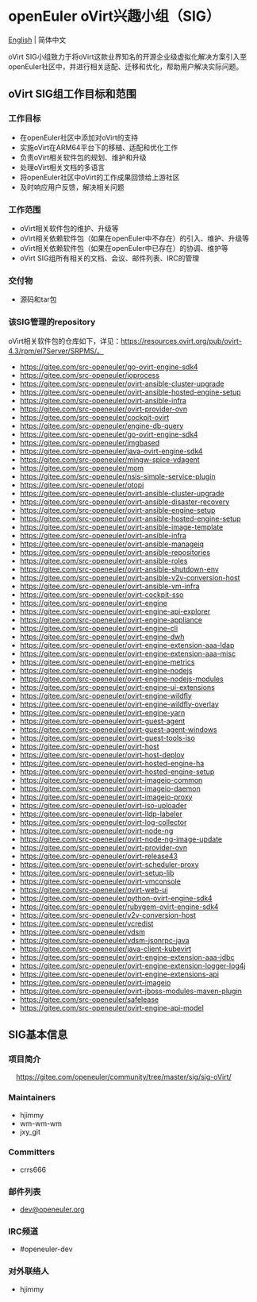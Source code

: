 # openEuler oVirt兴趣小组（SIG）
[English](./sig-oVirt.md) | 简体中文

oVirt SIG小组致力于将oVirt这款业界知名的开源企业级虚拟化解决方案引入至openEuler社区中，并进行相关适配、迁移和优化，帮助用户解决实际问题。


## oVirt SIG组工作目标和范围

### 工作目标

- 在openEuler社区中添加对oVirt的支持
- 实施oVirt在ARM64平台下的移植、适配和优化工作
- 负责oVirt相关软件包的规划、维护和升级
- 处理oVirt相关文档的多语言
- 将openEuler社区中oVirt的工作成果回馈给上游社区
- 及时响应用户反馈，解决相关问题


### 工作范围

- oVirt相关软件包的维护、升级等
- oVirt相关依赖软件包（如果在openEuler中不存在）的引入、维护、升级等
- oVirt相关依赖软件包（如果在openEuler中已存在）的协调、维护等
- oVirt SIG组所有相关的文档、会议、邮件列表、IRC的管理


### 交付物

- 源码和tar包


### 该SIG管理的repository

oVirt相关软件包的仓库如下，详见：https://resources.ovirt.org/pub/ovirt-4.3/rpm/el7Server/SRPMS/。

- https://gitee.com/src-openeuler/go-ovirt-engine-sdk4
- https://gitee.com/src-openeuler/ioprocess
- https://gitee.com/src-openeuler/ovirt-ansible-cluster-upgrade
- https://gitee.com/src-openeuler/ovirt-ansible-hosted-engine-setup
- https://gitee.com/src-openeuler/ovirt-ansible-infra
- https://gitee.com/src-openeuler/ovirt-provider-ovn
- https://gitee.com/src-openeuler/cockpit-ovirt
- https://gitee.com/src-openeuler/engine-db-query
- https://gitee.com/src-openeuler/go-ovirt-engine-sdk4
- https://gitee.com/src-openeuler/imgbased
- https://gitee.com/src-openeuler/java-ovirt-engine-sdk4
- https://gitee.com/src-openeuler/mingw-spice-vdagent
- https://gitee.com/src-openeuler/mom
- https://gitee.com/src-openeuler/nsis-simple-service-plugin
- https://gitee.com/src-openeuler/otopi
- https://gitee.com/src-openeuler/ovirt-ansible-cluster-upgrade
- https://gitee.com/src-openeuler/ovirt-ansible-disaster-recovery
- https://gitee.com/src-openeuler/ovirt-ansible-engine-setup
- https://gitee.com/src-openeuler/ovirt-ansible-hosted-engine-setup
- https://gitee.com/src-openeuler/ovirt-ansible-image-template
- https://gitee.com/src-openeuler/ovirt-ansible-infra
- https://gitee.com/src-openeuler/ovirt-ansible-manageiq
- https://gitee.com/src-openeuler/ovirt-ansible-repositories
- https://gitee.com/src-openeuler/ovirt-ansible-roles
- https://gitee.com/src-openeuler/ovirt-ansible-shutdown-env
- https://gitee.com/src-openeuler/ovirt-ansible-v2v-conversion-host
- https://gitee.com/src-openeuler/ovirt-ansible-vm-infra
- https://gitee.com/src-openeuler/ovirt-cockpit-sso
- https://gitee.com/src-openeuler/ovirt-engine
- https://gitee.com/src-openeuler/ovirt-engine-api-explorer
- https://gitee.com/src-openeuler/ovirt-engine-appliance
- https://gitee.com/src-openeuler/ovirt-engine-cli
- https://gitee.com/src-openeuler/ovirt-engine-dwh
- https://gitee.com/src-openeuler/ovirt-engine-extension-aaa-ldap
- https://gitee.com/src-openeuler/ovirt-engine-extension-aaa-misc
- https://gitee.com/src-openeuler/ovirt-engine-metrics
- https://gitee.com/src-openeuler/ovirt-engine-nodejs
- https://gitee.com/src-openeuler/ovirt-engine-nodejs-modules
- https://gitee.com/src-openeuler/ovirt-engine-ui-extensions
- https://gitee.com/src-openeuler/ovirt-engine-wildfly
- https://gitee.com/src-openeuler/ovirt-engine-wildfly-overlay
- https://gitee.com/src-openeuler/ovirt-engine-yarn
- https://gitee.com/src-openeuler/ovirt-guest-agent
- https://gitee.com/src-openeuler/ovirt-guest-agent-windows
- https://gitee.com/src-openeuler/ovirt-guest-tools-iso
- https://gitee.com/src-openeuler/ovirt-host
- https://gitee.com/src-openeuler/ovirt-host-deploy
- https://gitee.com/src-openeuler/ovirt-hosted-engine-ha
- https://gitee.com/src-openeuler/ovirt-hosted-engine-setup
- https://gitee.com/src-openeuler/ovirt-imageio-common
- https://gitee.com/src-openeuler/ovirt-imageio-daemon
- https://gitee.com/src-openeuler/ovirt-imageio-proxy
- https://gitee.com/src-openeuler/ovirt-iso-uploader
- https://gitee.com/src-openeuler/ovirt-lldp-labeler
- https://gitee.com/src-openeuler/ovirt-log-collector
- https://gitee.com/src-openeuler/ovirt-node-ng
- https://gitee.com/src-openeuler/ovirt-node-ng-image-update
- https://gitee.com/src-openeuler/ovirt-provider-ovn
- https://gitee.com/src-openeuler/ovirt-release43
- https://gitee.com/src-openeuler/ovirt-scheduler-proxy
- https://gitee.com/src-openeuler/ovirt-setup-lib
- https://gitee.com/src-openeuler/ovirt-vmconsole
- https://gitee.com/src-openeuler/ovirt-web-ui
- https://gitee.com/src-openeuler/python-ovirt-engine-sdk4
- https://gitee.com/src-openeuler/rubygem-ovirt-engine-sdk4
- https://gitee.com/src-openeuler/v2v-conversion-host
- https://gitee.com/src-openeuler/vcredist
- https://gitee.com/src-openeuler/vdsm
- https://gitee.com/src-openeuler/vdsm-jsonrpc-java
- https://gitee.com/src-openeuler/java-client-kubevirt
- https://gitee.com/src-openeuler/ovirt-engine-extension-aaa-jdbc
- https://gitee.com/src-openeuler/ovirt-engine-extension-logger-log4j
- https://gitee.com/src-openeuler/ovirt-engine-extensions-api
- https://gitee.com/src-openeuler/ovirt-imageio
- https://gitee.com/src-openeuler/ovirt-jboss-modules-maven-plugin
- https://gitee.com/src-openeuler/safelease
- https://gitee.com/src-openeuler/ovirt-engine-api-model


## SIG基本信息

### 项目简介
    https://gitee.com/openeuler/community/tree/master/sig/sig-oVirt/

### Maintainers
- hjimmy
- wm-wm-wm
- jxy_git

### Committers
- crrs666

### 邮件列表
- dev@openeuler.org

### IRC频道
- #openeuler-dev

### 对外联络人
- hjimmy
